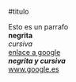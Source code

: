 #titulo  

Esto es un parrafo  
**negrita**  
*cursiva*  
[enlace a google](www.google.es)  
***negrita y cursiva***  
www.google.es
